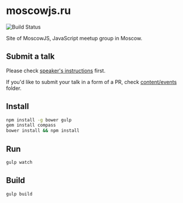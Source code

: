 # moscowjs.ru

![Build Status](https://api.travis-ci.org/MoscowJS/moscowjs.ru.svg)

Site of MoscowJS, JavaScript meetup group in Moscow.

## Submit a talk

Please check [speaker's instructions](https://github.com/MoscowJS/speaker) first.

If you'd like to submit your talk in a form of a PR, check
[content/events](content/events) folder.

## Install

```bash
npm install -g bower gulp
gem install compass
bower install && npm install
```

## Run

```bash
gulp watch
```

## Build

```bash
gulp build
```

